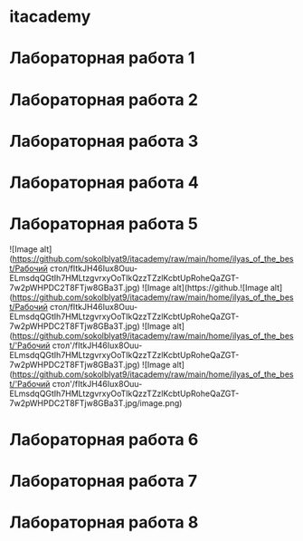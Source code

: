 # itacademy
# Лабораторная работа 1
# Лабораторная работа 2
# Лабораторная работа 3
# Лабораторная работа 4
# Лабораторная работа 5

![Image alt](https://github.com/sokolblyat9/itacademy/raw/main/home/ilyas_of_the_best/Рабочий стол/fItkJH46Iux8Ouu-ELmsdqQGtIh7HMLtzgvrxyOoTlkQzzTZzlKcbtUpRoheQaZGT-7w2pWHPDC2T8FTjw8GBa3T.jpg)
![Image alt](https://github.![Image alt](https://github.com/sokolblyat9/itacademy/raw/main/home/ilyas_of_the_best/Рабочий стол/fItkJH46Iux8Ouu-ELmsdqQGtIh7HMLtzgvrxyOoTlkQzzTZzlKcbtUpRoheQaZGT-7w2pWHPDC2T8FTjw8GBa3T.jpg)
![Image alt](https://github.com/sokolblyat9/itacademy/raw/main/home/ilyas_of_the_best/'Рабочий стол'/fItkJH46Iux8Ouu-ELmsdqQGtIh7HMLtzgvrxyOoTlkQzzTZzlKcbtUpRoheQaZGT-7w2pWHPDC2T8FTjw8GBa3T.jpg)
![Image alt](https://github.com/sokolblyat9/itacademy/raw/main/home/ilyas_of_the_best/'Рабочий стол'/fItkJH46Iux8Ouu-ELmsdqQGtIh7HMLtzgvrxyOoTlkQzzTZzlKcbtUpRoheQaZGT-7w2pWHPDC2T8FTjw8GBa3T.jpg/image.png)
# Лабораторная работа 6
# Лабораторная работа 7
# Лабораторная работа 8
